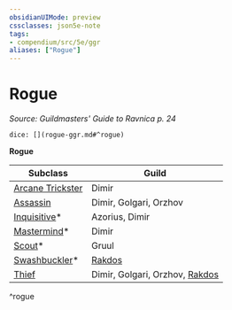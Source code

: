 ```yaml
---
obsidianUIMode: preview
cssclasses: json5e-note
tags:
- compendium/src/5e/ggr
aliases: ["Rogue"]
---
```

# Rogue
*Source: Guildmasters' Guide to Ravnica p. 24* 

`dice: [](rogue-ggr.md#^rogue)`

**Rogue**

| Subclass | Guild |
|----------|-------|
| [Arcane Trickster](compendium/classes/rogue-arcane-trickster.md) | Dimir |
| [Assassin](compendium/classes/rogue-assassin.md) | Dimir, Golgari, Orzhov |
| [Inquisitive](compendium/classes/rogue-inquisitive-xge.md)* | Azorius, Dimir |
| [Mastermind](compendium/classes/rogue-mastermind-xge.md)* | Dimir |
| [Scout](compendium/classes/rogue-scout-xge.md)* | Gruul |
| [Swashbuckler](compendium/classes/rogue-swashbuckler-xge.md)* | [Rakdos](compendium/bestiary/npc/rakdos-ggr.md) |
| [Thief](compendium/classes/rogue-thief.md) | Dimir, Golgari, Orzhov, [Rakdos](compendium/bestiary/npc/rakdos-ggr.md) |
^rogue